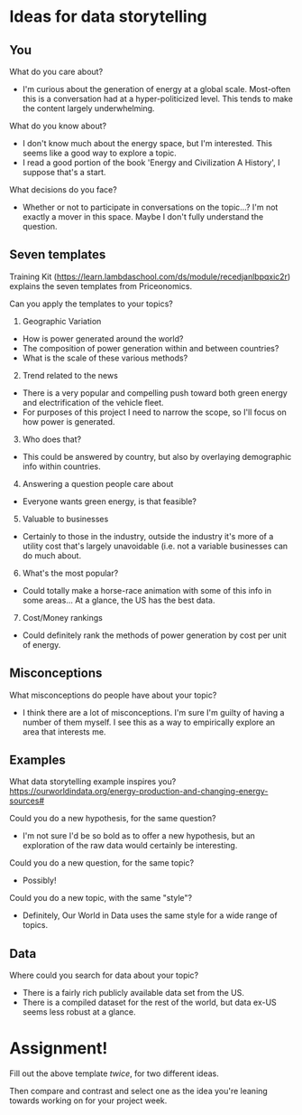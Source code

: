 # Ideas for data storytelling

## You

What do you care about?
  - I'm curious about the generation of energy at a global scale. Most-often this is a conversation had at a hyper-politicized level. This tends to make the content largely underwhelming. 

What do you know about?
  - I don't know much about the energy space, but I'm interested. This seems like a good way to explore a topic.
  - I read a good portion of the book 'Energy and Civilization A History', I suppose that's a start.

What decisions do you face?
  - Whether or not to participate in conversations on the topic...? I'm not exactly a mover in this space. Maybe I don't fully understand the question.

## Seven templates

Training Kit (https://learn.lambdaschool.com/ds/module/recedjanlbpqxic2r) explains the seven templates from Priceonomics.

Can you apply the templates to your topics? 

1. Geographic Variation
  - How is power generated around the world?
  - The composition of power generation within and between countries?
  - What is the scale of these various methods?

2. Trend related to the news
  - There is a very popular and compelling push toward both green energy and electrification of the vehicle fleet.
  - For purposes of this project I need to narrow the scope, so I'll focus on how power is generated.

3. Who does that?
  - This could be answered by country, but also by overlaying demographic info within countries.

4. Answering a question people care about
  - Everyone wants green energy, is that feasible?

5. Valuable to businesses
  - Certainly to those in the industry, outside the industry it's more of a utility cost that's largely unavoidable (i.e. not a variable businesses can do much about.

6. What's the most popular?
  - Could totally make a horse-race animation with some of this info in some areas... At a glance, the US has the best data.

7. Cost/Money rankings
  - Could definitely rank the methods of power generation by cost per unit of energy.

## Misconceptions

What misconceptions do people have about your topic?
  - I think there are a lot of misconceptions. I'm sure I'm guilty of having a number of them myself. I see this as a way to empirically explore an area that interests me.

## Examples

What data storytelling example inspires you?
https://ourworldindata.org/energy-production-and-changing-energy-sources#

Could you do a new hypothesis, for the same question?
  - I'm not sure I'd be so bold as to offer a new hypothesis, but an exploration of the raw data would certainly be interesting.

Could you do a new question, for the same topic?
  - Possibly!

Could you do a new topic, with the same "style"?
  - Definitely, Our World in Data uses the same style for a wide range of topics.

## Data

Where could you search for data about your topic?
  - There is a fairly rich publicly available data set from the US.
  - There is a compiled dataset for the rest of the world, but data ex-US seems less robust at a glance.

# Assignment!

Fill out the above template *twice*, for two different ideas.

Then compare and contrast and select one as the idea you're leaning towards
working on for your project week.
